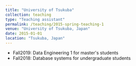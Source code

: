 ```yaml
---
title: "University of Tsukuba"
collection: teaching
type: "Teaching assistant"
permalink: /teaching/2015-spring-teaching-1
venue: "University of Tsukuba, Japan"
date: 2015-01-01
location: "Tsukuba, Japan"
---
```

* Fall2019: Data Engineering 1 for master's students 
* Fall2018: Database systems for undergraduate students 


